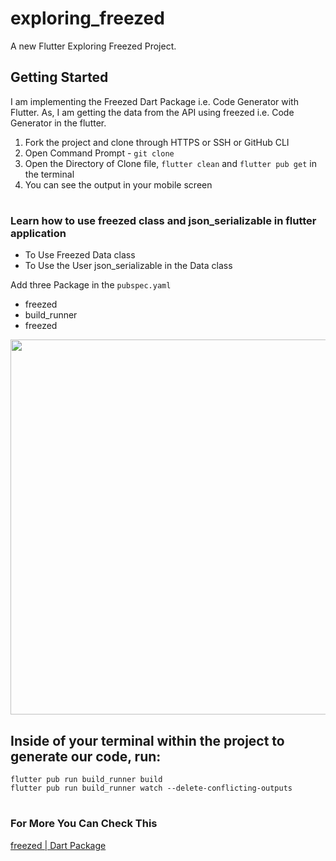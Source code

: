 # exploring_freezed

A new Flutter Exploring Freezed Project.

## Getting Started

I am implementing the Freezed Dart Package i.e. Code Generator with Flutter. As, I am getting the data from the API using freezed i.e. Code Generator in the flutter.

1. Fork the project and clone through HTTPS or SSH or GitHub CLI
2. Open Command Prompt - ```git clone``` 
3. Open the Directory of Clone file, ```flutter clean``` and ```flutter pub get``` in the terminal
4. You can see the output in your mobile screen 

#

### Learn how to use freezed class and json_serializable in flutter application

- To Use Freezed Data class
- To Use the User json_serializable in the Data class

Add three Package in the ```pubspec.yaml```
- freezed
- build_runner
- freezed

<img src="https://user-images.githubusercontent.com/73419211/125026453-59c0d480-e0a4-11eb-9cc7-dd2acde95104.png" height="600" width="1200">

## Inside of your terminal within the project to generate our code, run:
    flutter pub run build_runner build
    flutter pub run build_runner watch --delete-conflicting-outputs

#
### For More You Can Check This
[freezed | Dart Package](https://pub.dev/packages/freezed)
